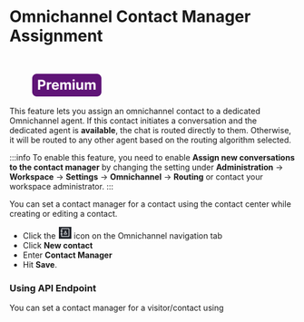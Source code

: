 # Omnichannel Contact Manager Assignment

​

<figure><img src="/img/Premium.svg" alt=""></img><figcaption></figcaption></figure>

​This feature lets you assign an omnichannel contact to a dedicated Omnichannel agent. If this contact initiates a conversation and the dedicated agent is **available**, the chat is routed directly to them. Otherwise, it will be routed to any other agent based on the routing algorithm selected.

:::info
To enable this feature, you need to enable **Assign new conversations to the contact manager** by changing the setting under **Administration** -> **Workspace** -> **Settings** -> **Omnichannel** -> **Routing** or contact your workspace administrator.
:::

You can set a contact manager for a contact using the contact center while creating or editing a contact.

* Click the <img src="/img/contact-center.png" alt="" data-size="line" /> icon on the Omnichannel navigation tab
* Click **New contact**
* Enter **Contact Manager**
* Hit **Save**.

### Using API Endpoint

You can set a contact manager for a visitor/contact using

[](https://developer.rocket.chat/reference/api/rest-api/endpoints/omnichannel/livechat-endpoints/livechat-contact/register-omnichannel-contact)
